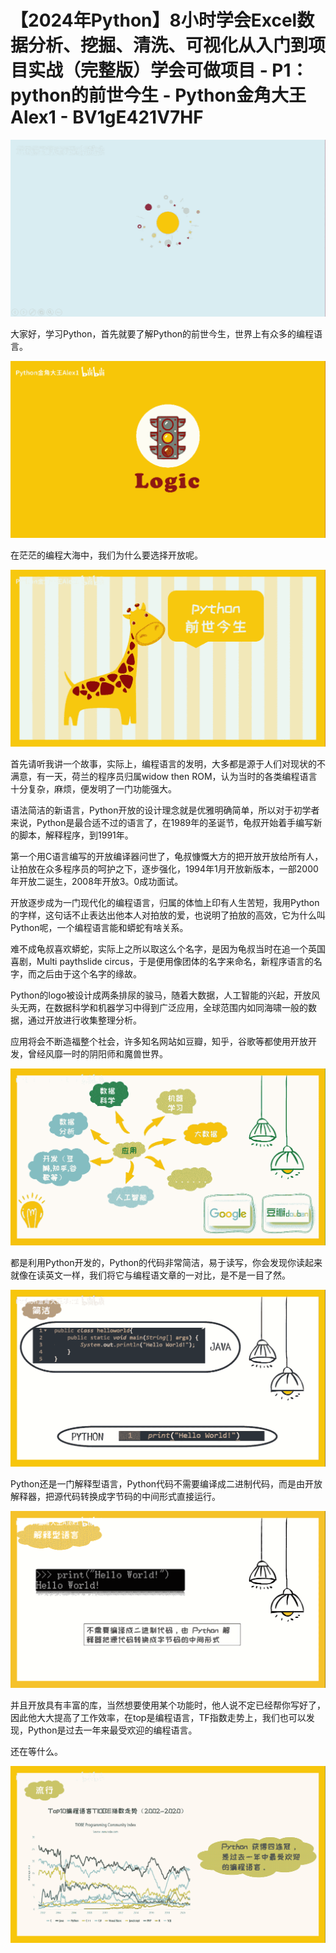 # 【2024年Python】8小时学会Excel数据分析、挖掘、清洗、可视化从入门到项目实战（完整版）学会可做项目 - P1：python的前世今生 - Python金角大王Alex1 - BV1gE421V7HF

![](img/33735e9ab3a08788f67e1c9dc640939f_0.png)

大家好，学习Python，首先就要了解Python的前世今生，世界上有众多的编程语言。

![](img/33735e9ab3a08788f67e1c9dc640939f_2.png)

在茫茫的编程大海中，我们为什么要选择开放呢。

![](img/33735e9ab3a08788f67e1c9dc640939f_4.png)

首先请听我讲一个故事，实际上，编程语言的发明，大多都是源于人们对现状的不满意，有一天，荷兰的程序员归属widow then ROM，认为当时的各类编程语言十分复杂，麻烦，便发明了一门功能强大。

语法简洁的新语言，Python开放的设计理念就是优雅明确简单，所以对于初学者来说，Python是最合适不过的语言了，在1989年的圣诞节，龟叔开始着手编写新的脚本，解释程序，到1991年。

第一个用C语言编写的开放编译器问世了，龟叔慷慨大方的把开放开放给所有人，让拍放在众多程序员的呵护之下，逐步强化，1994年1月开放新版本，一部2000年开放二诞生，2008年开放3。0成功面试。

开放逐步成为一门现代化的编程语言，归属的体恤上印有人生苦短，我用Python的字样，这句话不止表达出他本人对拍放的爱，也说明了拍放的高效，它为什么叫Python呢，一个编程语言能和蟒蛇有啥关系。

难不成龟叔喜欢蟒蛇，实际上之所以取这么个名字，是因为龟叔当时在追一个英国喜剧，Multi paythslide circus，于是便用像团体的名字来命名，新程序语言的名字，而之后由于这个名字的缘故。

Python的logo被设计成两条排尿的骏马，随着大数据，人工智能的兴起，开放风头无两，在数据科学和机器学习中得到广泛应用，全球范围内如同海啸一般的数据，通过开放进行收集整理分析。

应用将会不断造福整个社会，许多知名网站如豆瓣，知乎，谷歌等都使用开放开发，曾经风靡一时的阴阳师和魔兽世界。



![](img/33735e9ab3a08788f67e1c9dc640939f_6.png)

都是利用Python开发的，Python的代码非常简洁，易于读写，你会发现你读起来就像在读英文一样，我们将它与编程语文章的一对比，是不是一目了然。



![](img/33735e9ab3a08788f67e1c9dc640939f_8.png)

Python还是一门解释型语言，Python代码不需要编译成二进制代码，而是由开放解释器，把源代码转换成字节码的中间形式直接运行。



![](img/33735e9ab3a08788f67e1c9dc640939f_10.png)

并且开放具有丰富的库，当然想要使用某个功能时，他人说不定已经帮你写好了，因此他大大提高了工作效率，在top是编程语言，TF指数走势上，我们也可以发现，Python是过去一年来最受欢迎的编程语言。

还在等什么。

![](img/33735e9ab3a08788f67e1c9dc640939f_12.png)